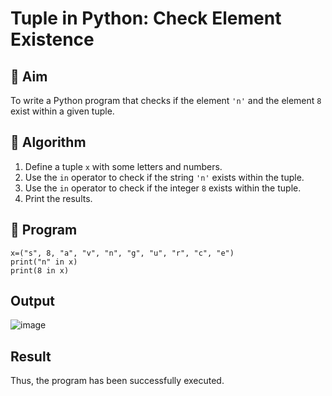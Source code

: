 # Tuple in Python: Check Element Existence

## 🎯 Aim
To write a Python program that checks if the element `'n'` and the element `8` exist within a given tuple.

## 🧠 Algorithm
1. Define a tuple `x` with some letters and numbers.
2. Use the `in` operator to check if the string `'n'` exists within the tuple.
3. Use the `in` operator to check if the integer `8` exists within the tuple.
4. Print the results.

## 🧾 Program
```
x=("s", 8, "a", "v", "n", "g", "u", "r", "c", "e")
print("n" in x)
print(8 in x)
```
## Output
![image](https://github.com/user-attachments/assets/d0167344-e8da-44d9-9f32-947368c7a0c0)

## Result
Thus, the program has been successfully executed.
